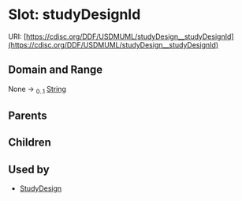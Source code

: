 
# Slot: studyDesignId




URI: [https://cdisc.org/DDF/USDMUML/studyDesign__studyDesignId](https://cdisc.org/DDF/USDMUML/studyDesign__studyDesignId)


## Domain and Range

None &#8594;  <sub>0..1</sub> [String](types/String.md)

## Parents


## Children


## Used by

 * [StudyDesign](StudyDesign.md)
